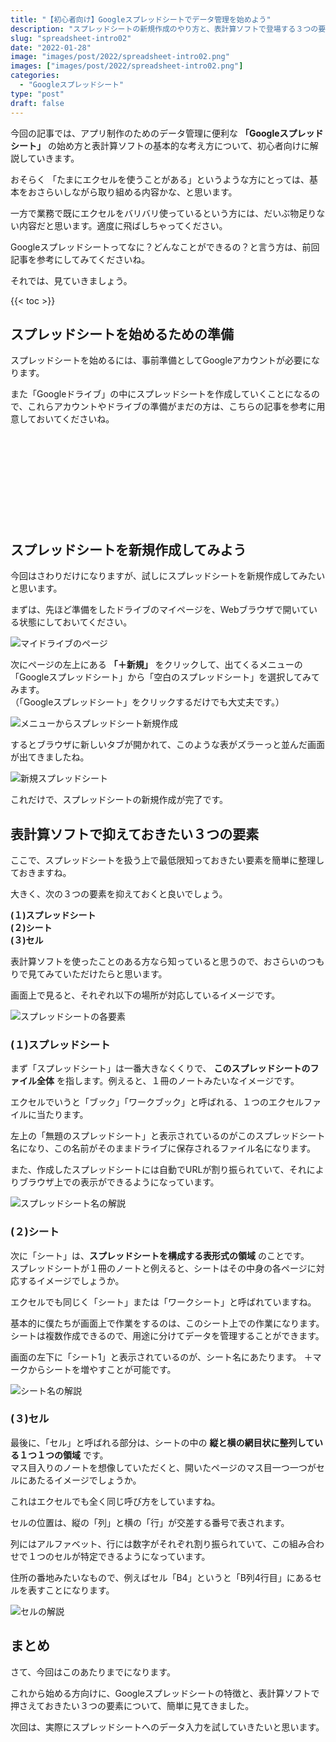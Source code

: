 ```yaml
---
title: "【初心者向け】Googleスプレッドシートでデータ管理を始めよう"
description: "スプレッドシートの新規作成のやり方と、表計算ソフトで登場する３つの要素について解説します。"
slug: "spreadsheet-intro02"
date: "2022-01-28"
image: "images/post/2022/spreadsheet-intro02.png"
images: ["images/post/2022/spreadsheet-intro02.png"]
categories: 
  - "Googleスプレッドシート"
type: "post"
draft: false
---
```


今回の記事では、アプリ制作のためのデータ管理に便利な **「Googleスプレッドシート」** の始め方と表計算ソフトの基本的な考え方について、初心者向けに解説していきます。

おそらく 「たまにエクセルを使うことがある」というような方にとっては、基本をおさらいしながら取り組める内容かな、と思います。  

一方で業務で既にエクセルをバリバリ使っているという方には、だいぶ物足りない内容だと思います。適度に飛ばしちゃってください。

Googleスプレッドシートってなに？どんなことができるの？と言う方は、前回記事を参考にしてみてくださいね。

それでは、見ていきましょう。

{{< toc >}}

## スプレッドシートを始めるための準備

スプレッドシートを始めるには、事前準備としてGoogleアカウントが必要になります。  

また「Googleドライブ」の中にスプレッドシートを作成していくことになるので、これらアカウントやドライブの準備がまだの方は、こちらの記事を参考に用意しておいてくださいね。

<div class="iframely-embed"><div class="iframely-responsive" style="height: 140px; padding-bottom: 0;"><a href="https://nouka-it.com/blog/2022/01/drive-intro/" data-iframely-url="//cdn.iframe.ly/api/iframe?card=small&url=https%3A%2F%2Fnouka-it.com%2Fblog%2F2022%2F01%2Fdrive-intro%2F&key=d9cf522df2f6cbab308f945a2b3c5555"></a></div></div><script async src="//cdn.iframe.ly/embed.js" charset="utf-8"></script>


## スプレッドシートを新規作成してみよう

今回はさわりだけになりますが、試しにスプレッドシートを新規作成してみたいと思います。

まずは、先ほど準備をしたドライブのマイページを、Webブラウザで開いている状態にしておいてください。

![マイドライブのページ](./001.png)

次にページの左上にある **「＋新規」** をクリックして、出てくるメニューの「Googleスプレッドシート」から「空白のスプレッドシート」を選択してみてみます。  
（「Googleスプレッドシート」をクリックするだけでも大丈夫です。）

![メニューからスプレッドシート新規作成](./002.png)

するとブラウザに新しいタブが開かれて、このような表がズラーっと並んだ画面が出てきましたね。

![新規スプレッドシート](./003.png)

これだけで、スプレッドシートの新規作成が完了です。

## 表計算ソフトで抑えておきたい３つの要素

ここで、スプレッドシートを扱う上で最低限知っておきたい要素を簡単に整理しておきますね。

大きく、次の３つの要素を抑えておくと良いでしょう。

**(１)スプレッドシート**  
**(２)シート**  
**(３)セル**  

表計算ソフトを使ったことのある方なら知っていると思うので、おさらいのつもりで見てみていただけたらと思います。

画面上で見ると、それぞれ以下の場所が対応しているイメージです。

![スプレッドシートの各要素](./004.png)

### (１)スプレッドシート

まず「スプレッドシート」は一番大きなくくりで、 **このスプレッドシートのファイル全体** を指します。例えると、１冊のノートみたいなイメージです。

エクセルでいうと「ブック」「ワークブック」と呼ばれる、１つのエクセルファイルに当たります。

左上の「無題のスプレッドシート」と表示されているのがこのスプレッドシート名になり、この名前がそのままドライブに保存されるファイル名になります。

また、作成したスプレッドシートには自動でURLが割り振られていて、それによりブラウザ上での表示ができるようになっています。

![スプレッドシート名の解説](./005.png)

### (２)シート

次に「シート」は、**スプレッドシートを構成する表形式の領域** のことです。  
スプレッドシートが１冊のノートと例えると、シートはその中身の各ページに対応するイメージでしょうか。  

エクセルでも同じく「シート」または「ワークシート」と呼ばれていますね。

基本的に僕たちが画面上で作業をするのは、このシート上での作業になります。  
シートは複数作成できるので、用途に分けてデータを管理することができます。

画面の左下に「シート1」と表示されているのが、シート名にあたります。 ＋マークからシートを増やすことが可能です。

![シート名の解説](./006.png)

### (３)セル

最後に、「セル」と呼ばれる部分は、シートの中の **縦と横の網目状に整列している１つ１つの領域** です。  
マス目入りのノートを想像していただくと、開いたページのマス目一つ一つがセルにあたるイメージでしょうか。

これはエクセルでも全く同じ呼び方をしていますね。

セルの位置は、縦の「列」と横の「行」が交差する番号で表されます。

列にはアルファベット、行には数字がそれぞれ割り振られていて、この組み合わせで１つのセルが特定できるようになっています。

住所の番地みたいなもので、例えばセル「B4」というと「B列4行目」にあるセルを表すことになります。

![セルの解説](./007.png)

## まとめ

さて、今回はこのあたりまでになります。  

これから始める方向けに、Googleスプレッドシートの特徴と、表計算ソフトで押さえておきたい３つの要素について、簡単に見てきました。

次回は、実際にスプレッドシートへのデータ入力を試していきたいと思います。